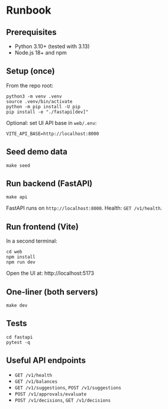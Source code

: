 # Runbook

## Prerequisites
- Python 3.10+ (tested with 3.13)
- Node.js 18+ and npm

## Setup (once)
From the repo root:

```
python3 -m venv .venv
source .venv/bin/activate
python -m pip install -U pip
pip install -e "./fastapi[dev]"
```

Optional: set UI API base in `web/.env`:

```
VITE_API_BASE=http://localhost:8000
```

## Seed demo data
```
make seed
```

## Run backend (FastAPI)
```
make api
```
FastAPI runs on `http://localhost:8000`. Health: `GET /v1/health`.

## Run frontend (Vite)
In a second terminal:

```
cd web
npm install
npm run dev
```

Open the UI at: http://localhost:5173

## One-liner (both servers)
```
make dev
```

## Tests
```
cd fastapi
pytest -q
```

## Useful API endpoints
- `GET /v1/health`
- `GET /v1/balances`
- `GET /v1/suggestions`, `POST /v1/suggestions`
- `POST /v1/approvals/evaluate`
- `POST /v1/decisions`, `GET /v1/decisions`


